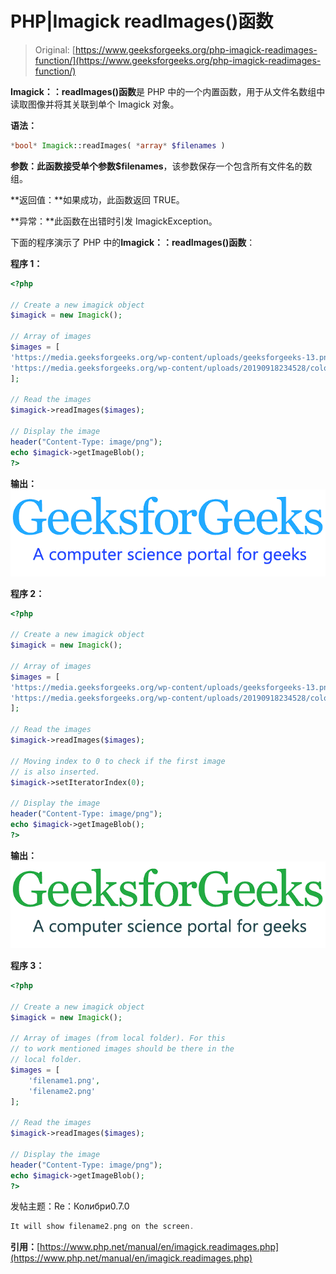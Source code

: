 # PHP|Imagick readImages()函数

> Original: [https://www.geeksforgeeks.org/php-imagick-readimages-function/](https://www.geeksforgeeks.org/php-imagick-readimages-function/)

**Imagick：：readImages()函数**是 PHP 中的一个内置函数，用于从文件名数组中读取图像并将其关联到单个 Imagick 对象。

**语法：**

```php
*bool* Imagick::readImages( *array* $filenames )
```

**参数：**此函数接受单个参数**$filenames**，该参数保存一个包含所有文件名的数组。

**返回值：**如果成功，此函数返回 TRUE。

**异常：**此函数在出错时引发 ImagickException。

下面的程序演示了 PHP 中的**Imagick：：readImages()函数**：

**程序 1：**

```php
<?php

// Create a new imagick object
$imagick = new Imagick();

// Array of images
$images = [
'https://media.geeksforgeeks.org/wp-content/uploads/geeksforgeeks-13.png',
'https://media.geeksforgeeks.org/wp-content/uploads/20190918234528/colorize1.png'
];

// Read the images
$imagick->readImages($images);

// Display the image
header("Content-Type: image/png");
echo $imagick->getImageBlob();
?>
```

**输出：**
![](img/d2cdeddf65779f170b39764ad552411f.png)

**程序 2：**

```php
<?php

// Create a new imagick object
$imagick = new Imagick();

// Array of images
$images = [
'https://media.geeksforgeeks.org/wp-content/uploads/geeksforgeeks-13.png',
'https://media.geeksforgeeks.org/wp-content/uploads/20190918234528/colorize1.png'
];

// Read the images
$imagick->readImages($images);

// Moving index to 0 to check if the first image
// is also inserted.
$imagick->setIteratorIndex(0);

// Display the image
header("Content-Type: image/png");
echo $imagick->getImageBlob();
?>
```

**输出：**
![](img/07c99ec29e7a50fc3ea91a9d4a8d2f31.png)

**程序 3：**

```php
<?php

// Create a new imagick object
$imagick = new Imagick();

// Array of images (from local folder). For this
// to work mentioned images should be there in the
// local folder.
$images = [
    'filename1.png',
    'filename2.png'
];

// Read the images
$imagick->readImages($images);

// Display the image
header("Content-Type: image/png");
echo $imagick->getImageBlob();
?>
```

发帖主题：Re：Колибри0.7.0

```php
It will show filename2.png on the screen.
```

**引用：**[https://www.php.net/manual/en/imagick.readimages.php](https://www.php.net/manual/en/imagick.readimages.php)